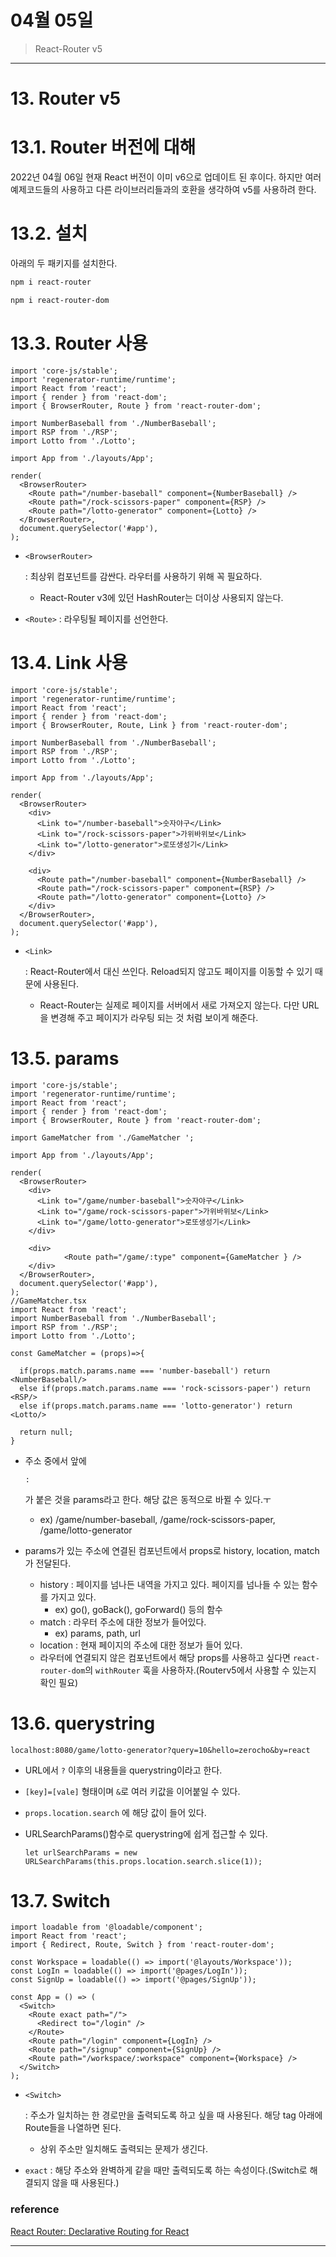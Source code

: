 # 04월 05일

> React-Router v5

---

# 13. Router v5

# 13.1. Router 버전에 대해

2022년 04월 06일 현재 React 버전이 이미 v6으로 업데이트 된 후이다. 하지만 여러 예제코드들의 사용하고 다른 라이브러리들과의 호환을 생각하여 v5를 사용하려 한다.

# 13.2. 설치

아래의 두 패키지를 설치한다.

```bash
npm i react-router

npm i react-router-dom
```

# 13.3. Router 사용

```tsx
import 'core-js/stable';
import 'regenerator-runtime/runtime';
import React from 'react';
import { render } from 'react-dom';
import { BrowserRouter, Route } from 'react-router-dom';

import NumberBaseball from './NumberBaseball';
import RSP from './RSP';
import Lotto from './Lotto';

import App from './layouts/App';

render(
  <BrowserRouter>
    <Route path="/number-baseball" component={NumberBaseball} />
    <Route path="/rock-scissors-paper" component={RSP} />
    <Route path="/lotto-generator" component={Lotto} />
  </BrowserRouter>,
  document.querySelector('#app'),
);
```

- ```
  <BrowserRouter>
  ```

   : 최상위 컴포넌트를 감싼다. 라우터를 사용하기 위해 꼭 필요하다.

  - React-Router v3에 있던 HashRouter는 더이상 사용되지 않는다.

- `<Route>` : 라우팅될 페이지를 선언한다.

# 13.4. Link 사용

```tsx
import 'core-js/stable';
import 'regenerator-runtime/runtime';
import React from 'react';
import { render } from 'react-dom';
import { BrowserRouter, Route, Link } from 'react-router-dom';

import NumberBaseball from './NumberBaseball';
import RSP from './RSP';
import Lotto from './Lotto';

import App from './layouts/App';

render(
  <BrowserRouter>
    <div>
      <Link to="/number-baseball">숫자야구</Link>
      <Link to="/rock-scissors-paper">가위바위보</Link>
      <Link to="/lotto-generator">로또생성기</Link>
    </div>

    <div>
      <Route path="/number-baseball" component={NumberBaseball} />
      <Route path="/rock-scissors-paper" component={RSP} />
      <Route path="/lotto-generator" component={Lotto} />
    </div>
  </BrowserRouter>,
  document.querySelector('#app'),
);
```

- ```
  <Link>
  ```

   : React-Router에서 <a> 대신 쓰인다. Reload되지 않고도 페이지를 이동할 수 있기 때문에 사용된다.

  - React-Router는 실제로 페이지를 서버에서 새로 가져오지 않는다. 다만 URL을 변경해 주고 페이지가 라우팅 되는 것 처럼 보이게 해준다.

# 13.5. params

```tsx
import 'core-js/stable';
import 'regenerator-runtime/runtime';
import React from 'react';
import { render } from 'react-dom';
import { BrowserRouter, Route } from 'react-router-dom';

import GameMatcher from './GameMatcher ';

import App from './layouts/App';

render(
  <BrowserRouter>
    <div>
      <Link to="/game/number-baseball">숫자야구</Link>
      <Link to="/game/rock-scissors-paper">가위바위보</Link>
      <Link to="/game/lotto-generator">로또생성기</Link>
    </div>

    <div>
			<Route path="/game/:type" component={GameMatcher } />
    </div>
  </BrowserRouter>,
  document.querySelector('#app'),
);
//GameMatcher.tsx
import React from 'react';
import NumberBaseball from './NumberBaseball';
import RSP from './RSP';
import Lotto from './Lotto';

const GameMatcher = (props)=>{
  
  if(props.match.params.name === 'number-baseball') return <NumberBaseball/>
  else if(props.match.params.name === 'rock-scissors-paper') return <RSP/>
  else if(props.match.params.name === 'lotto-generator') return <Lotto/>

  return null;
}
```

- 주소 중에서 앞에 

  ```
  :
  ```

   가 붙은 것을 params라고 한다. 해당 값은 동적으로 바뀔 수 있다.ㅜ

  - ex) /game/number-baseball, /game/rock-scissors-paper, /game/lotto-generator

- params가 있는 주소에 연결된 컴포넌트에서 props로 history, location, match 가 전달된다.

  - history : 페이지를 넘나든 내역을 가지고 있다. 페이지를 넘나들 수 있는 함수를 가지고 있다.
    - ex) go(), goBack(), goForward() 등의 함수
  - match : 라우터 주소에 대한 정보가 들어있다.
    - ex) params, path, url
  - location : 현재 페이지의 주소에 대한 정보가 들어 있다.
  - 라우터에 연결되지 않은 컴포넌트에서 해당 props를 사용하고 싶다면 `react-router-dom`의 `withRouter` 훅을 사용하자.(Routerv5에서 사용할 수 있는지 확인 필요)

# 13.6. querystring

```tsx
localhost:8080/game/lotto-generator?query=10&hello=zerocho&by=react
```

- URL에서 `?` 이후의 내용들을 querystring이라고 한다.

- `[key]=[vale]` 형태이며 `&`로 여러 키값을 이어붙일 수 있다.

- `props.location.search` 에 해당 값이 들어 있다.

- URLSearchParams()함수로 querystring에 쉽게 접근할 수 있다.

  ```tsx
  let urlSearchParams = new URLSearchParams(this.props.location.search.slice(1));
  ```

# 13.7. Switch

```tsx
import loadable from '@loadable/component';
import React from 'react';
import { Redirect, Route, Switch } from 'react-router-dom';

const Workspace = loadable(() => import('@layouts/Workspace'));
const LogIn = loadable(() => import('@pages/LogIn'));
const SignUp = loadable(() => import('@pages/SignUp'));

const App = () => (
  <Switch>
    <Route exact path="/">
      <Redirect to="/login" />
    </Route>
    <Route path="/login" component={LogIn} />
    <Route path="/signup" component={SignUp} />
    <Route path="/workspace/:workspace" component={Workspace} />
  </Switch>
);
```

- ```
  <Switch>
  ```

   : 주소가 일치하는 한 경로만을 출력되도록 하고 싶을 때 사용된다. 해당 tag 아래에 Route들을 나열하면 된다.

  - 상위 주소만 일치해도 출력되는 문제가 생긴다.

- `exact` : 해당 주소와 완벽하게 같을 때만 출력되도록 하는 속성이다.(Switch로 해결되지 않을 때 사용된다.)

### reference

[React Router: Declarative Routing for React](https://v5.reactrouter.com/web/guides/quick-start)

---

